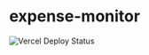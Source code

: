 # expense-monitor
![Vercel Deploy Status](https://therealsujitk-vercel-badge.vercel.app/?app=expense-monitor)
